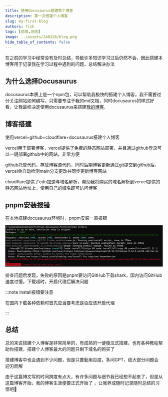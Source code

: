```yaml
---
title: 使用Docusaurus搭建首个博客
description: 第一次搭建个人博客
slug: my-first-blog
authors: fish
tags: [前端,总结]
image: ../assets/240328/blog.png
hide_table_of_contents: false
---
```


在之前的学习中经常没有及时总结，导致许多知识学习过后仍然不会，因此搭建本博客用于记录我在学习过程中遇到的问题，总结解决办法

<!-- truncate-->



## 为什么选择Docusaurus

docusaurus本质上是一个npm包，可以帮助我极快的搭建个人博客，我不需要过分关注网站如何编写，只需要专注于我的md文档，同时docusaurus的样式好看，让我最终决定使用docusaurus来搭建[我的博客](https://www.fishcask.space).

## 博客搭建

使用vercel+github+cloudflare+docusaurus搭建个人博客

vercel用于部署博客，vercel提供了免费的静态网站部署，并且通过github登录可以一键部署github中的网站，非常方便

github托管代码，存放博客源代码，同时后期博客更新通过git提交到github后，vercel会自动检测main分支更改并同步更新博客网站

cloudflare提供了cdn加速与域名解析，帮助我将购买的域名解析到vercel提供的静态网站地址上，使用自己的域名即可访问博客

## pnpm安装报错

在本地搭建docusaurus环境时，pnpm安装一直报错

![pnpm报错图](../assets/240328/pnpm-error.png)

排查问题后发现，失败的原因是pnpm要访问GitHub下载shark，国内访问GitHub速度过慢，下载超时，开启代理后解决问题

:::note install报错要注意

在国内下载各种依赖时首先应当要考虑是否应该开启代理

:::

## 总结

总的来说搭建个人博客是非常简单的，有成熟的一键傻瓜式搭建，也有各种教程帮助你搭建，搭建个人博客最大的问题只剩下域名的购买了

搭建博客中也会遇到不少问题，但是只要勤用百度，多问GPT，绝大部分问题会迎刃而解

由于这篇博文写的时间跨度有点大，有许多问题与细节我已经想不起来了，但是从这篇博客开始，我的博客生涯便要正式开始了 ，让我养成随时记录随时总结的习惯吧:tada:
